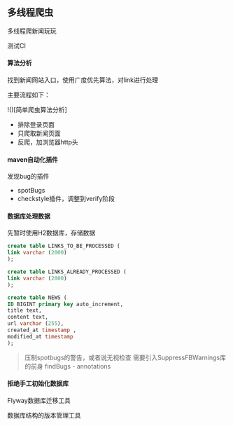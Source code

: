 ## 多线程爬虫 

多线程爬新闻玩玩

测试CI

#### 算法分析

找到新闻网站入口，使用广度优先算法，对link进行处理

主要流程如下：

!()[简单爬虫算法分析]

- 排除登录页面
- 只爬取新闻页面
- 反爬，加浏览器http头

#### maven自动化插件

发现bug的插件
- spotBugs
- checkstyle插件，调整到verify阶段

#### 数据库处理数据

先暂时使用H2数据库，存储数据

```sql
create table LINKS_TO_BE_PROCESSED (
link varchar (2000)
);

create table LINKS_ALREADY_PROCESSED (
link varchar (2000)
);

create table NEWS (
ID BIGINT primary key auto_increment,
title text,
content text,
url varchar (255),
created_at timestamp ,
modified_at timestamp 
); 
```
> 压制spotbugs的警告，或者说无视检查
> 需要引入SuppressFBWarnings库
> 的前身
> findBugs - annotations

#### 拒绝手工初始化数据库

Flyway数据库迁移工具

数据库结构的版本管理工具


